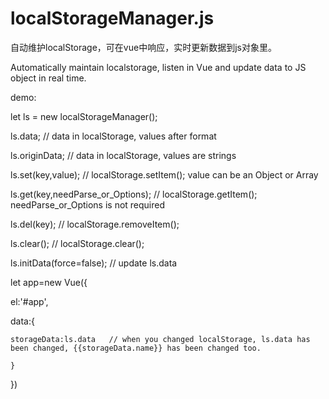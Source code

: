 # localStorageManager.js

自动维护localStorage，可在vue中响应，实时更新数据到js对象里。

Automatically maintain localstorage, listen in Vue and update data to JS object in real time.

demo:

let ls = new localStorageManager();

ls.data; // data in localStorage, values after format

ls.originData; // data in localStorage, values are strings

ls.set(key,value); // localStorage.setItem();  value can be an Object or Array

ls.get(key,needParse_or_Options); // localStorage.getItem();  needParse_or_Options is not required

ls.del(key); // localStorage.removeItem();

ls.clear(); // localStorage.clear();

ls.initData(force=false); // update ls.data


let app=new Vue({

  el:'#app',
  
  data:{
  
    storageData:ls.data   // when you changed localStorage, ls.data has been changed, {{storageData.name}} has been changed too.
    
    }
  
})
